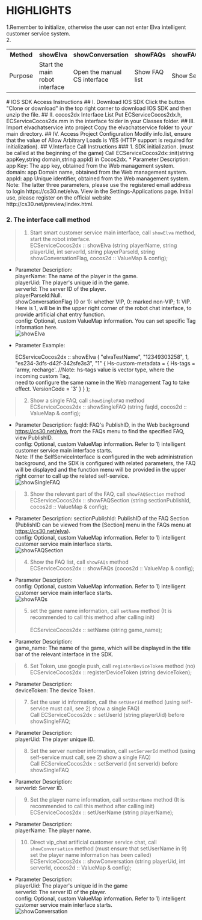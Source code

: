 # HIGHLIGHTS<br />
1.Remember to initialize, otherwise the user can not enter Elva intelligent customer service system.<br />
2.<div>
    <table border="0">
      <tr>
        <th>Method</th>
        <th>showElva</th>
        <th>showConversation</th>
        <th>showFAQs</th>
        <th>showFAQSection</th>
        <th>showSingleFAQ</th>
      </tr>
      <tr>
        <td>Purpose</td>
        <td>Start the main robot interface</td>
        <td>Open the manual CS interface</td>
        <td>Show FAQ list</td>
        <td>Show Section</td>
        <td>Show a single FAQ</td>
      </tr>
    </table>
</div>
# IOS SDK Access Instructions
## Ⅰ. Download IOS SDK
Click the button "Clone or download" in the top right corner to download IOS SDK and then unzip the file.
## Ⅱ. cocos2dx Interface List
Put ECServiceCocos2dx.h, ECServiceCocos2dx.mm in the interface folder in your Classes folder.
## Ⅲ. Import elvachatservice into project
Copy the elvachatservice folder to your main directory.
## Ⅳ. Access Project Configuration
Modify info.list, ensure that the value of Allow Arbitrary Loads is YES (HTTP support is required for initialization).
## Ⅴ.Interface Call Instructions
### 1. SDK initialization. (must be called at the beginning of the game)
Call ECServiceCocos2dx::init(string appKey,string domain,string appId) in Cocos2dx.
* Parameter Description:<br />
app Key: The app key, obtained from the Web management system.<br />
domain: app Domain name, obtained from the Web management system.<br />
appId: app Unique identifier, obtained from the Web management system.<br />
Note: The latter three parameters, please use the registered email address to login https://cs30.net/elva. View in the Settings-Applications page. Initial use, please register on the official website http://cs30.net/preview/index.html.

### 2. The interface call method
> 
> 1) Start smart customer service main interface, call `showElva` method, start the robot interface.<br />
ECServiceCocos2dx :: showElva (string playerName, string playerUid, int serverId, string playerParseId, string showConversationFlag, cocos2d :: ValueMap & config);
* Parameter Description:<br />
playerName: The name of the player in the game.<br />
playerUid: The player's unique id in the game.<br />
serverId: The server ID of the player.<br />
playerParseId:Null.<br />
showConversationFlag (0 or 1): whether VIP, 0: marked non-VIP; 1: VIP. Here is 1, will be in the upper right corner of the robot chat interface, to provide artificial chat entry function.<br />
config: Optional, custom ValueMap information. You can set specific Tag information here.<br />
![showElva](https://github.com/CS30-NET/Pictures/blob/master/showElva-EN-IOS.jpg "showElva")
* Parameter Example:    

    ECServiceCocos2dx :: showElva ( "elvaTestName", "12349303258", 1, "es234-3dfs-d42f-342sfe3s3", "1"
     {
       Hs-custom-metadata = {
       Hs-tags = 'army, recharge'. //Note: hs-tags value is vector type, where the incoming custom Tag,   
       need to configure the same name in the Web management Tag to take effect.
       VersionCode = '3'
       }
      }
    );
> 
> 2) Show a single FAQ, call `showSingleFAQ` method<br />
ECServiceCocos2dx :: showSingleFAQ (string faqId, cocos2d :: ValueMap & config);
* Parameter Description:
faqId: FAQ's PublishID, in the Web background https://cs30.net/elva, from the FAQs menu to find the specified FAQ, view PublishID.<br />
config: Optional, custom ValueMap information. Refer to 1) intelligent customer service main interface starts.<br />
Note: If the SelfServiceInterface is configured in the web administration background, and the SDK is configured with related parameters, the FAQ will be displayed and the function menu will be provided in the upper right corner to call up the related self-service.<br />
![showSingleFAQ](https://github.com/CS30-NET/Pictures/blob/master/showSingleFAQ-EN-IOS.jpg "showSingleFAQ")
> 
> 3) Show the relevant part of the FAQ, call `showFAQSection` method<br />
ECServiceCocos2dx :: showFAQSection (string sectionPublishId, cocos2d :: ValueMap & config);
* Parameter Description:
sectionPublishId: PublishID of the FAQ Section (PublishID can be viewed from the [Section] menu in the FAQs menu at https://cs30.net/elva).<br />
config: Optional, custom ValueMap information. Refer to 1) intelligent customer service main interface starts.<br />
![showFAQSection](https://github.com/CS30-NET/Pictures/blob/master/showFAQSection-EN-IOS.jpg "showFAQSection")
> 
> 4) Show the FAQ list, call `showFAQs` method<br />
ECServiceCocos2dx :: showFAQs (cocos2d :: ValueMap & config);
* Parameter Description:<br />
config: Optional, custom ValueMap information. Refer to 1) intelligent customer service main interface starts.<br />
![showFAQs](https://github.com/CS30-NET/Pictures/blob/master/showFAQs-EN-IOS.jpg "showFAQs")
> 
> 5) set the game name information, call `setName` method (It is recommended to call this method after calling init)<br />   
ECServiceCocos2dx :: setName (string game_name);
* Parameter Description:<br />
game_name: The name of the game, which will be displayed in the title bar of the relevant interface in the SDK.
> 
> 6) Set Token, use google push, call `registerDeviceToken` method (no)<br />
ECServiceCocos2dx :: registerDeviceToken (string deviceToken);
* Parameter Description:<br />
deviceToken: The device Token.
> 
> 7) Set the user id information, call the `setUserId` method (using self-service must call, see 2) show a single FAQ)<br />
Call ECServiceCocos2dx :: setUserId (string playerUid) before showSingleFAQ;
* Parameter Description:<br />
playerUid: The player unique ID.
> 
> 8) Set the server number information, call `setServerId` method (using self-service must call, see 2) show a single FAQ)<br />
Call ECServiceCocos2dx :: setServerId (int serverId) before showSingleFAQ
* Parameter Description:<br />
serverId: Server ID.
> 
> 9) Set the player name information, call `setUserName` method (It is recommended to call this method after calling init)<br />
ECServiceCocos2dx :: setUserName (string playerName);
* Parameter Description:<br />
playerName: The player name.
> 
> 10) Direct vip_chat artificial customer service chat, call `showConversation` method (must ensure that setUserName in 9) set the player name information has been called)<br />
ECServiceCocos2dx :: showConversation (string playerUid, int serverId, cocos2d :: ValueMap & config);
* Parameter Description:<br />
playerUid: The player's unique id in the game<br />
serverId: The server ID of the player.<br />
config: Optional, custom ValueMap information. Refer to 1) intelligent customer service main interface starts.<br />
![showConversation](https://github.com/CS30-NET/Pictures/blob/master/showConversation-EN-IOS.png "showConversation")

